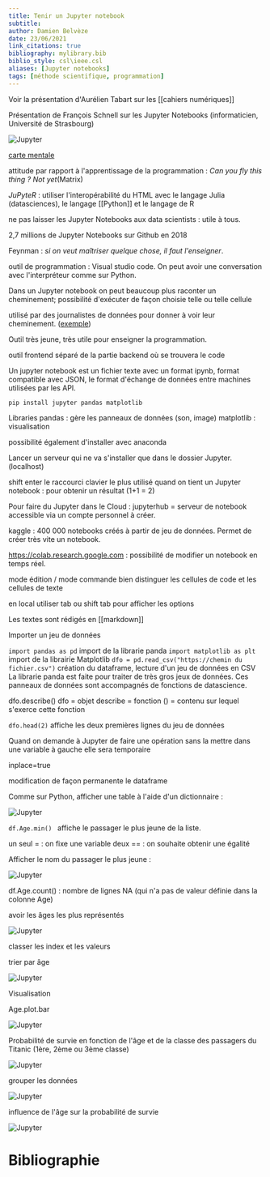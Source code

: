 ```yaml
---
title: Tenir un Jupyter notebook
subtitle:
author: Damien Belvèze
date: 23/06/2021
link_citations: true
bibliography: mylibrary.bib
biblio_style: csl\ieee.csl
aliases: [Jupyter notebooks]
tags: [méthode scientifique, programmation]
---
```


Voir  la présentation d'Aurélien Tabart sur les [[cahiers numériques]]

Présentation de François Schnell sur les Jupyter Notebooks (informaticien, Université de Strasbourg)

![Jupyter](images/jupyter.png)

[carte mentale](https://www.mindomo.com/fr/mindmap/code-htmlcssjspython-78c64935ec2a4d1994270e5916fffa43)

attitude par rapport à l'apprentissage de la programmation : *Can you fly this thing ? Not yet*(Matrix)

*JuPyteR* : utiliser l'interopérabilité du HTML avec le langage Julia (datasciences), le langage [[Python]] et le langage de R

ne pas laisser les Jupyter Notebooks aux data scientists : utile à tous. 

2,7 millions de Jupyter Notebooks sur Github en 2018

Feynman : *si on veut maîtriser quelque chose, il faut l'enseigner*.

outil de programmation : Visual studio code. 
On peut avoir une conversation avec l'interpréteur comme sur Python. 

Dans un Jupyter notebook on peut beaucoup plus raconter un cheminement; possibilité d'exécuter de façon choisie telle ou telle cellule

utilisé par des journalistes de données pour donner à voir leur cheminement. ([exemple](https://www.rue89strasbourg.com/la-surmortalite-en-alsace-pendant-la-periode-covid-vue-depuis-les-chiffres-de-linsee-177809))

Outil très jeune, très utile pour enseigner la programmation. 

outil frontend séparé de la partie backend où se trouvera le code

Un jupyter notebook est un fichier texte avec un format ipynb, format compatible avec JSON, le format d'échange de données entre machines utilisées par les API.

``
pip install jupyter pandas matplotlib
``


Libraries
pandas : gère les panneaux de données (son, image)
matplotlib : visualisation

possibilité également d'installer avec anaconda

Lancer un serveur  qui ne va s'installer que dans le dossier Jupyter. (localhost)

shift enter le raccourci clavier le plus utilisé quand on tient un Jupyter notebook : pour obtenir un résultat (1+1 = 2)

Pour faire du Jupyter dans le Cloud : jupyterhub = serveur de notebook accessible via un compte personnel à créer.

kaggle : 400 000 notebooks créés à partir de jeu de données. Permet de créer très vite un notebook. 

https://colab.research.google.com : possibilité de modifier un notebook en temps réel. 

mode édition / mode commande
bien distinguer les cellules de code et les cellules de texte

en local utiliser tab ou shift tab pour afficher les options

Les textes sont rédigés en [[markdown]]

Importer un jeu de données

``
import pandas as pd
``
import de la librarie panda
``
import matplotlib as plt
``
import de la librairie Matplotlib
``
dfo = pd.read_csv("https://chemin du fichier.csv")
``
création du dataframe, lecture d'un jeu de données en CSV
La librarie panda est faite pour traiter de très gros jeux de données. 
Ces panneaux de données sont accompagnés de fonctions de datascience. 

dfo.describe()
dfo  = objet
describe = fonction
() = contenu sur lequel s'exerce cette fonction

``
dfo.head(2)
``
affiche les deux premières lignes du jeu de données

Quand on demande à Jupyter de faire une opération sans la mettre dans une variable à gauche elle sera temporaire

inplace=true 

modification de façon permanente le dataframe

Comme sur Python, afficher une table à l'aide d'un dictionnaire : 

![Jupyter](images/jupyter2.png)

``
df.Age.min() 
``
affiche le passager le plus jeune de la liste.

un seul = : on fixe une variable
deux == : on souhaite obtenir une égalité

Afficher le nom du passager le plus jeune : 

![Jupyter](images/jupyter4.png)

df.Age.count() : nombre de lignes NA (qui n'a pas de valeur définie dans la colonne Age)

avoir les âges les plus représentés

![Jupyter](images/jupyter5.png)

classer les index et les valeurs

trier par âge 

![Jupyter](images/jupyter6.png)

Visualisation 

Age.plot.bar

![Jupyter](images/jupyter7.png)

Probabilité de survie en fonction de l'âge et de la classe des passagers du Titanic (1ère, 2ème ou 3ème classe)

![Jupyter](images/jupyter8.png)

grouper les données 

![Jupyter](images/jupyter9.png)

influence de l'âge sur la probabilité de survie

![Jupyter](images/jupyter10.png)




































# Bibliographie
